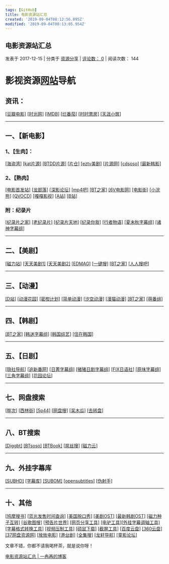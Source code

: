 ```yaml
---
tags: [GitHub]
title: 电影资源站汇总
created: '2019-09-04T08:12:56.095Z'
modified: '2019-09-04T08:13:05.954Z'
---
```


## 电影资源站汇总

发表于 2017\-12\-15 | 分类于 [资源分享](https://blog.yiranzai.cn/categories/%E8%B5%84%E6%BA%90%E5%88%86%E4%BA%AB/) | [评论数： 0](https://blog.yiranzai.cn/posts/22542/#comments) | 阅读次数： 144

# [](#影视资源网站导航 "影视资源网站导航")影视资源[网站](https://yiranzai.cn/)导航

## [](#资讯： "资讯：")资讯：

[\[豆瓣电影\]](https://movie.douban.com/) [\[时光网\]](https://www.mtime.com/) [\[IMDB\]](https://www.imdb.com/) [\[烂番茄\]](https://www.rottentomatoes.com/) [\[时时票房\]](https://www.cbooo.cn/) [\[天涯小筑\]](https://tvfantasy.net/)

---

## [](#一、【新电影】 "一、【新电影】")一、【新电影】

### [](#1、【生肉】： "1、【生肉】：")1、【生肉】：

[\[海盗湾\]](https://rarbg.to/torrents.php) [\[kat片源\]](https://kat.cr/) [\[BTDD片源\]](https://btdd2015.com/) [\[片仓\]](https://www.piancang.com/) [\[eztv美剧\]](https://eztv.ag/) [\[片源网\]](https://pianyuan.net/) [\[cdsoso\]](https://www.cdsoso.org/movie.html) [\[最新韩影\]](https://t.cn/RqhSxGU)

### [](#2、【熟肉】 "2、【熟肉】")2、【熟肉】

[\[电影首发站\]](https://www.dysfz.net/) [\[龙部落\]](https://www.lbldy.com/) [\[深影论坛\]](https://www.shinybbs.com/forum.php?mod=forumdisplay&fid=2) [\[mp4吧\]](https://www.mp4ba.com/) [\[BT之家\]](https://www.btbbt.cc/) [\[6V电影网\]](https://www.dygang.com/) [\[电影街\]](https://moviejie.com/) [\[小浣熊\]](https://www.xiaohx.net/) [\[QVOCD\]](https://www.qvocd.org/) [\[嘎嘎影视\]](https://www.gagays.com/) [\[A站\]](https://www.acfun.tv/) [\[B站\]](https://www.bilibili.com/)

### [](#附：纪录片 "附：纪录片")附：纪录片

[\[纪录片之家\]](https://www.jlpzj.net/) [\[老纪录片\]](https://www.laojilu.com/) [\[纪录片天地\]](https://www.jlpcn.net/) [\[纪录你我\]](https://www.jiluniwo.cn/) [\[行者物语\]](https://jilupian.xzwyu.com/) [\[夏末秋字幕组\]](https://www.xmqzmz.org/) [\[诸神字幕组\]](https://sub.kamigami.org/category/documentary)

---

## [](#二、【美剧】 "二、【美剧】")二、【美剧】

[\[磁力站\]](https://cili001.com/) [\[天天美剧1\]](https://www.ttmeiju.com/) [\[天天美剧2\]](https://cn163.net/ddc1/) [\[EDMAG\]](https://edmag.net/) [\[一键搜\]](https://videos.yizhansou.com/) [\[BT之家\]](https://www.btbbt.cc/forum-index-fid-950.htm) [\[人人搜吧\]](https://37souba.com/)

---

## [](#三、【动漫】 "三、【动漫】")三、【动漫】

[\[D站\]](https://www.dilidili.com/) [\[动漫花园\]](https://share.dmhy.org/) [\[密柑计划\]](https://mikanani.me/) [\[简单动漫\]](https://www.36dm.com/) [\[汐空动漫\]](https://www.xkdmbt.com/) [\[漫猫动漫\]](https://www.comicat.org/) [\[BT之家\]](https://www.btbbt.cc/forum-index-fid-981.htm) [\[萌番组\]](https://bangumi.moe/)

---

## [](#四、【韩剧】 "四、【韩剧】")四、【韩剧】

[\[BT之家\]](https://www.btbbt.cc/forum-index-fid-950.htm) [\[韩迷字幕组\]](https://www.117hm.com/forum-8-1.html) [\[韩国综艺\]](https://www.hanfan.cc/variety/) [\[住在韩国\]](https://www.zzkorea.com/forum-67-1.html)

---

## [](#五、【日剧】 "五、【日剧】")五、【日剧】

[\[隐社导航\]](https://www.hideystudio.com/drama/) [\[追新番网\]](https://zhuixinfan.com/main.php) [\[日菁字幕组\]](https://www.mytvbt.net/forumdisplay.php?fid=6&page=1) [\[猪猪日剧字幕组\]](https://www.suppig.net/forum.php?mod=forumdisplay&fid=306&page=1) [\[FIX日语社\]](https://www.fixsub.com/%E6%88%91%E4%BB%AC%E7%9A%84%E4%BD%9C%E5%93%81?cat=fix%E6%97%A5%E8%AF%AD%E7%A4%BE) [\[原味字幕组\]](https://yuanweizimuzu.lofter.com/view) [\[三角字幕组\]](https://pssclub.com/forum.php?mod=forumdisplay&fid=2&page=1) [\[花园论坛\]](https://dmhy.dandanplay.com/topics/list/sort_id/6)

---

## [](#七、网盘搜索 "七、网盘搜索")七、网盘搜索

[\[胖次\]](https://www.panc.cc/) [\[西林街\]](https://www.xilinjie.com/) [\[5p44\]](https://www.5p44.com/) [\[网盘搜\]](https://so.baiduyun.me/) [\[呆木瓜\]](https://md5.daimugua.com/) [\[去转盘\]](https://www.talaishuo.com/)

---

## [](#八、BT搜索 "八、BT搜索")八、BT搜索

[\[Diggbt\]](https://diggbt.org/) [\[BTsoso\]](https://www.bt-soso.com/) [\[BTBook\]](https://www.bthand.com/) [\[屌丝搜\]](https://www.diaosisou.com/) [\[磁力云\]](https://www.ciliyun.net/)

---

## [](#九、外挂字幕库 "九、外挂字幕库")九、外挂字幕库

[\[SUBHD\]](https://subhd.com/) [\[字幕库\]](https://www.zimuku.net/) [\[SUBOM\]](https://www.subom.net/) [\[opensubtitles\]](https://www.opensubtitles.org/zh/xltf-on) [\[伪射手\]](https://sub.makedie.me/)

---

## [](#十、其他 "十、其他")十、其他

[\[鸠摩搜书\]](https://www.jiumodiary.com/) [\[蓝光发售时间查询\]](https://www.amazon.com/new-releases-dvd-bluray/b/ref=sv_mov_0?ie=UTF8&node=2921748011) [\[美国脱口秀\]](https://www.talkshowcn.com/) [\[美剧OST\]](https://www.meijuchaquniu.com/h-index.html) [\[最新韩剧OST\]](https://weibo.com/u/3201058590?topnav=1&wvr=6&topsug=1&is_all=1) [\[磁力种子互转\]](https://code.76lt.com/magnet-bt/index.php) [\[谷歌图搜\]](https://www.guge.date/imghp) [\[预告片世界\]](https://www.yugaopian.com/) [\[网页分享工具\]](https://sharetext.co/) [\[电驴工具\]](https://pan.baidu.com/s/1gelyu7T)[\[外挂字幕调轴工具\]](https://pan.baidu.com/s/1eQLHQPs) [\[字幕格式转换工具\]](https://pan.baidu.com/s/1jIRdZvS) [\[视频压制工具\]](https://pan.baidu.com/s/1I2kMU) [\[硕鼠下载\]](https://www.flvcd.com/) [\[截屏工具\]](https://pan.baidu.com/s/1c10BX3i) [\[百度云盘\]](https://yun.baidu.com/?ref=PPZQ) [\[360云盘\]](https://yunpan.360.cn/?src=360so_ob_yp) [\[37网盘资源网\]](https://37yzy.com/) [\[放放电影\]](https://www.gzzhe.com/) [\[港台剧\]](https://t.cn/RAsEeqY) [\[全集搜\]](https://www.quansouji.com/) [\[龙轩导航\]](https://www.iloveyoulong.com/) [\[童影论坛\]](https://www.kidsincinema.com/forum/forum.php)

文章不错，你都不请我喝杯茶，就是说你呀！

[电影资源站汇总 | 一冉再的博客](https://blog.yiranzai.cn/posts/22542/)

